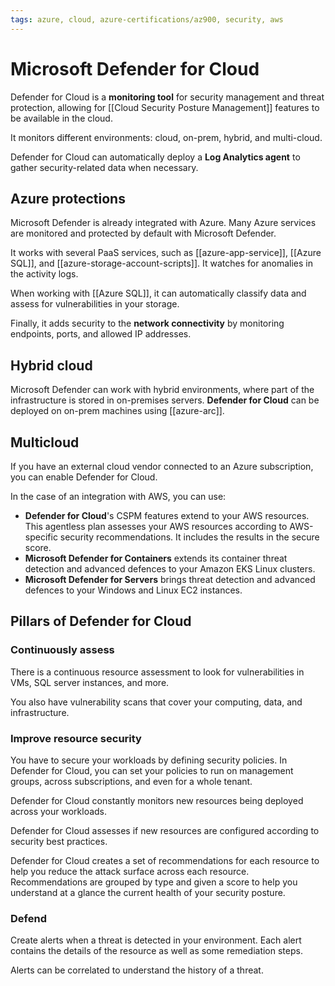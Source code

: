 ```yaml
---
tags: azure, cloud, azure-certifications/az900, security, aws
---
```


# Microsoft Defender for Cloud

Defender for Cloud is a **monitoring tool** for security management and threat protection, allowing for [[Cloud Security Posture Management]] features to be available in the cloud.

It monitors different environments: cloud, on-prem, hybrid, and multi-cloud.

Defender for Cloud can automatically deploy a **Log Analytics agent** to gather security-related data when necessary.

## Azure protections

Microsoft Defender is already integrated with Azure. Many Azure services are monitored and protected by default with Microsoft Defender.

It works with several PaaS services, such as [[azure-app-service]], [[Azure SQL]], and [[azure-storage-account-scripts]]. It watches for anomalies in the activity logs.

When working with [[Azure SQL]], it can automatically classify data and assess for vulnerabilities in your storage.

Finally, it adds security to the **network connectivity** by monitoring endpoints, ports, and allowed IP addresses.

## Hybrid cloud

Microsoft Defender can work with hybrid environments, where part of the infrastructure is stored in on-premises servers. **Defender for Cloud** can be deployed on on-prem machines using [[azure-arc]].

## Multicloud

If you have an external cloud vendor connected to an Azure subscription, you can enable Defender for Cloud.

In the case of an integration with AWS, you can use:

- **Defender for Cloud**'s CSPM features extend to your AWS resources. This agentless plan assesses your AWS resources according to AWS-specific security recommendations. It includes the results in the secure score.
- **Microsoft Defender for Containers** extends its container threat detection and advanced defences to your Amazon EKS Linux clusters.
- **Microsoft Defender for Servers** brings threat detection and advanced defences to your Windows and Linux EC2 instances.

## Pillars of Defender for Cloud

### Continuously assess

There is a continuous resource assessment to look for vulnerabilities in VMs, SQL server instances, and more.

You also have vulnerability scans that cover your computing, data, and infrastructure.

### Improve resource security

You have to secure your workloads by defining security policies. In Defender for Cloud, you can set your policies to run on management groups, across subscriptions, and even for a whole tenant.

Defender for Cloud constantly monitors new resources being deployed across your workloads.

Defender for Cloud assesses if new resources are configured according to security best practices.

Defender for Cloud creates a set of recommendations for each resource to help you reduce the attack surface across each resource. Recommendations are grouped by type and given a score to help you understand at a glance the current health of your security posture.

### Defend

Create alerts when a threat is detected in your environment. Each alert contains the details of the resource as well as some remediation steps.

Alerts can be correlated to understand the history of a threat.
